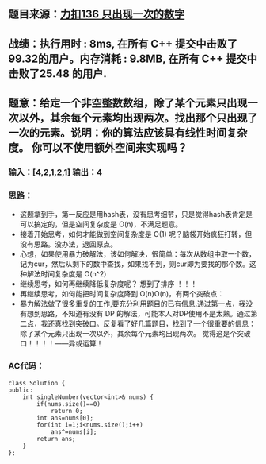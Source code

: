 ## 题目来源：[力扣136 只出现一次的数字](https://leetcode-cn.com/problems/single-number/)

## 战绩：执行用时 : 8ms, 在所有 C++ 提交中击败了 99.32的用户。内存消耗 : 9.8MB, 在所有 C++ 提交中击败了25.48 的用户.

## 题意：给定一个非空整数数组，除了某个元素只出现一次以外，其余每个元素均出现两次。找出那个只出现了一次的元素。说明：你的算法应该具有线性时间复杂度。 你可以不使用额外空间来实现吗？

### 输入：[4,2,1,2,1] 输出：4

### 思路：
  - 这题拿到手，第一反应是用hash表，没有思考细节，只是觉得hash表肯定是可以搞定的，但是空间复杂度是 O(n)，不满足题意。
  - 接着开始思考，如何才能做到空间复杂度是 O(1) 呢？脑袋开始疯狂打转，但没有思路。没办法，退回原点。
  - 心想，如果使用暴力破解法，该如何解决，很简单：每次从数组中取一个数，记为cur，然后从剩下的数中查找，如果找不到，则cur即为要找的那个数。这种解法时间复杂度是 O(n^2)
  - 继续思考，如何再继续降低复杂度呢？ 想到了排序 ！！！
  - 再继续思考，如何能把时间复杂度降到 O(n)O(n)，有两个突破点：
  - 暴力解法做了很多重复的工作,要充分利用题目的已有信息.通过第一点，我没有想到思路，不知道有没有 DP 的解法，可能本人对DP使用不是太熟。通过第二点，我还真找到突破口。反复看了好几篇题目，找到了一个很重要的信息：除了某个元素只出现一次以外，其余每个元素均出现两次。 觉得这是个突破口！！！！——异或运算！

### AC代码：

```
class Solution {
public:
    int singleNumber(vector<int>& nums) {
        if(nums.size()==0)
            return 0;
        int ans=nums[0];
        for(int i=1;i<nums.size();i++)
            ans^=nums[i];
        return ans;
    }
};
```

